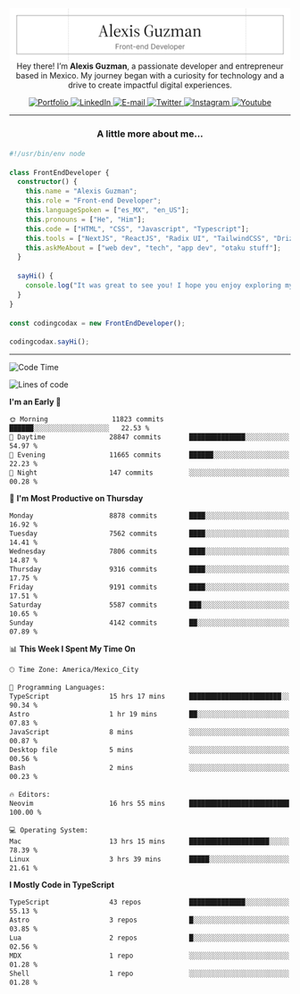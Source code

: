 <img align='right' src="./Banner.png" width="" />
<p align='center'>Hey there! I’m <strong>Alexis Guzman</strong>, a passionate developer and entrepreneur based in Mexico. My journey began with a curiosity for technology and a drive to create impactful digital experiences.</p>

<div align='center'>
  <a href='https://www.codingcodax.dev' target='_blank'>
    <img alt='Portfolio' src='https://img.shields.io/badge/Portfolio-black?logo=vercel&style=flat-square'>
  </a>
  <a href='https://linkedin.com/in/codingcodax' target='_blank'>
    <img alt='LinkedIn' src='https://img.shields.io/badge/LinkedIn-black?logo=LinkedIn&style=flat-square'>
  </a>
  <a href='mailto:hello@codingcodax.com' target='_blank'>
    <img alt='E-mail' src='https://img.shields.io/badge/Email-black?logo=Gmail&style=flat-square'>
  </a>
  <a href='https://x.com/codingcodax' target='_blank'>
    <img alt='Twitter' src='https://img.shields.io/badge/X-black?logo=X&style=flat-square'>
  </a>
  <a href='https://www.instagram.com/codingcodax' target='_blank'>
    <img alt='Instagram' src='https://img.shields.io/badge/Instagram-black?logo=Instagram&style=flat-square'>
  </a>
  <a href='https://www.youtube.com/@codingcodax' target='_blank'>
    <img alt='Youtube' src='https://img.shields.io/badge/YouTube-black?logo=Youtube&style=flat-square'>
  </a>
</div>


---

<h3 align='center'>A little more about me...</h3>

```typescript
#!/usr/bin/env node

class FrontEndDeveloper {
  constructor() {
    this.name = "Alexis Guzman";
    this.role = "Front-end Developer";
    this.languageSpoken = ["es_MX", "en_US"];
    this.pronouns = ["He", "Him"];
    this.code = ["HTML", "CSS", "Javascript", "Typescript"];
    this.tools = ["NextJS", "ReactJS", "Radix UI", "TailwindCSS", "Drizzle", "tRPC"];
    this.askMeAbout = ["web dev", "tech", "app dev", "otaku stuff"];
  }

  sayHi() {
    console.log("It was great to see you! I hope you enjoy exploring my work.");
  }
}

const codingcodax = new FrontEndDeveloper();

codingcodax.sayHi();
```

---

<!--START_SECTION:waka-->
![Code Time](http://img.shields.io/badge/Code%20Time-3%2C946%20hrs%2048%20mins-blue)

![Lines of code](https://img.shields.io/badge/From%20Hello%20World%20I%27ve%20Written-9.9%20million%20lines%20of%20code-blue)

**I'm an Early 🐤** 

```text
🌞 Morning                11823 commits       ██████░░░░░░░░░░░░░░░░░░░   22.53 % 
🌆 Daytime                28847 commits       ██████████████░░░░░░░░░░░   54.97 % 
🌃 Evening                11665 commits       ██████░░░░░░░░░░░░░░░░░░░   22.23 % 
🌙 Night                  147 commits         ░░░░░░░░░░░░░░░░░░░░░░░░░   00.28 % 
```
📅 **I'm Most Productive on Thursday** 

```text
Monday                   8878 commits        ████░░░░░░░░░░░░░░░░░░░░░   16.92 % 
Tuesday                  7562 commits        ████░░░░░░░░░░░░░░░░░░░░░   14.41 % 
Wednesday                7806 commits        ████░░░░░░░░░░░░░░░░░░░░░   14.87 % 
Thursday                 9316 commits        ████░░░░░░░░░░░░░░░░░░░░░   17.75 % 
Friday                   9191 commits        ████░░░░░░░░░░░░░░░░░░░░░   17.51 % 
Saturday                 5587 commits        ███░░░░░░░░░░░░░░░░░░░░░░   10.65 % 
Sunday                   4142 commits        ██░░░░░░░░░░░░░░░░░░░░░░░   07.89 % 
```


📊 **This Week I Spent My Time On** 

```text
🕑︎ Time Zone: America/Mexico_City

💬 Programming Languages: 
TypeScript               15 hrs 17 mins      ███████████████████████░░   90.34 % 
Astro                    1 hr 19 mins        ██░░░░░░░░░░░░░░░░░░░░░░░   07.83 % 
JavaScript               8 mins              ░░░░░░░░░░░░░░░░░░░░░░░░░   00.87 % 
Desktop file             5 mins              ░░░░░░░░░░░░░░░░░░░░░░░░░   00.56 % 
Bash                     2 mins              ░░░░░░░░░░░░░░░░░░░░░░░░░   00.23 % 

🔥 Editors: 
Neovim                   16 hrs 55 mins      █████████████████████████   100.00 % 

💻 Operating System: 
Mac                      13 hrs 15 mins      ████████████████████░░░░░   78.39 % 
Linux                    3 hrs 39 mins       █████░░░░░░░░░░░░░░░░░░░░   21.61 % 
```

**I Mostly Code in TypeScript** 

```text
TypeScript               43 repos            ██████████████░░░░░░░░░░░   55.13 % 
Astro                    3 repos             █░░░░░░░░░░░░░░░░░░░░░░░░   03.85 % 
Lua                      2 repos             █░░░░░░░░░░░░░░░░░░░░░░░░   02.56 % 
MDX                      1 repo              ░░░░░░░░░░░░░░░░░░░░░░░░░   01.28 % 
Shell                    1 repo              ░░░░░░░░░░░░░░░░░░░░░░░░░   01.28 % 
```




<!--END_SECTION:waka-->

